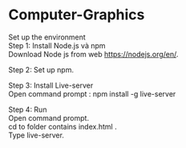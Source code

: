 # Computer-Graphics
Set up the environment <br>
Step 1: Install Node.js và npm <br>
Download Node js from web https://nodejs.org/en/.  <br>

Step 2: Set up npm. <br>


Step 3: Install Live-server <br>
Open command prompt : npm install -g live-server <br>

Step 4: Run <br>
Open command prompt. <br>
cd to folder contains index.html . <br>
Type live-server. <br>
